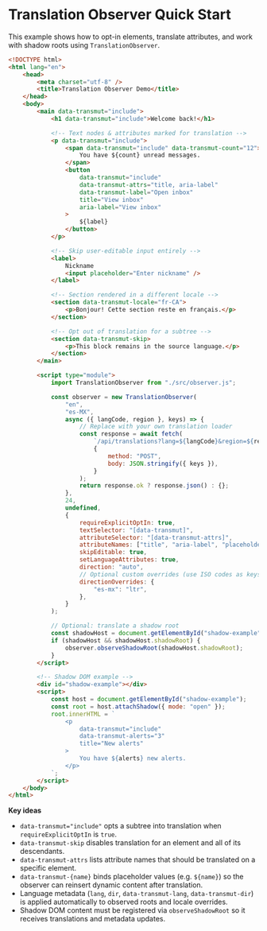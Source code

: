 # Translation Observer Quick Start

This example shows how to opt-in elements, translate attributes, and work with shadow roots using `TranslationObserver`.

```html
<!DOCTYPE html>
<html lang="en">
	<head>
		<meta charset="utf-8" />
		<title>Translation Observer Demo</title>
	</head>
	<body>
		<main data-transmut="include">
			<h1 data-transmut="include">Welcome back!</h1>

			<!-- Text nodes & attributes marked for translation -->
			<p data-transmut="include">
				<span data-transmut="include" data-transmut-count="12">
					You have ${count} unread messages.
				</span>
				<button
					data-transmut="include"
					data-transmut-attrs="title, aria-label"
					data-transmut-label="Open inbox"
					title="View inbox"
					aria-label="View inbox"
				>
					${label}
				</button>
			</p>

			<!-- Skip user-editable input entirely -->
			<label>
				Nickname
				<input placeholder="Enter nickname" />
			</label>

			<!-- Section rendered in a different locale -->
			<section data-transmut-locale="fr-CA">
				<p>Bonjour! Cette section reste en français.</p>
			</section>

			<!-- Opt out of translation for a subtree -->
			<section data-transmut-skip>
				<p>This block remains in the source language.</p>
			</section>
		</main>

		<script type="module">
			import TranslationObserver from "./src/observer.js";

			const observer = new TranslationObserver(
				"en",
				"es-MX",
				async ({ langCode, region }, keys) => {
					// Replace with your own translation loader
					const response = await fetch(
						`/api/translations?lang=${langCode}&region=${region}`,
						{
							method: "POST",
							body: JSON.stringify({ keys }),
						}
					);
					return response.ok ? response.json() : {};
				},
				24,
				undefined,
				{
					requireExplicitOptIn: true,
					textSelector: "[data-transmut]",
					attributeSelector: "[data-transmut-attrs]",
					attributeNames: ["title", "aria-label", "placeholder"],
					skipEditable: true,
					setLanguageAttributes: true,
					direction: "auto",
					// Optional custom overrides (use ISO codes as keys)
					directionOverrides: {
						"es-mx": "ltr",
					},
				}
			);

			// Optional: translate a shadow root
			const shadowHost = document.getElementById("shadow-example");
			if (shadowHost && shadowHost.shadowRoot) {
				observer.observeShadowRoot(shadowHost.shadowRoot);
			}
		</script>

		<!-- Shadow DOM example -->
		<div id="shadow-example"></div>
		<script>
			const host = document.getElementById("shadow-example");
			const root = host.attachShadow({ mode: "open" });
			root.innerHTML = `
				<p
					data-transmut="include"
					data-transmut-alerts="3"
					title="New alerts"
				>
					You have ${alerts} new alerts.
				</p>
			`;
		</script>
	</body>
</html>
```

**Key ideas**

-   `data-transmut="include"` opts a subtree into translation when `requireExplicitOptIn` is `true`.
-   `data-transmut-skip` disables translation for an element and all of its descendants.
-   `data-transmut-attrs` lists attribute names that should be translated on a specific element.
-   `data-transmut-{name}` binds placeholder values (e.g. `${name}`) so the observer can reinsert dynamic content after translation.
-   Language metadata (`lang`, `dir`, `data-transmut-lang`, `data-transmut-dir`) is applied automatically to observed roots and locale overrides.
-   Shadow DOM content must be registered via `observeShadowRoot` so it receives translations and metadata updates.
